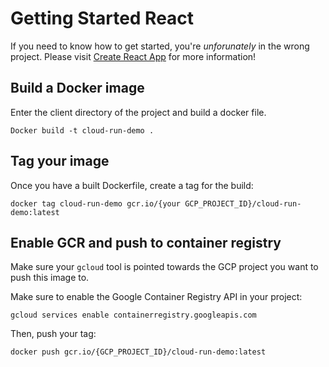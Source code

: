 # Getting Started React

If you need to know how to get started, you're _unforunately_ in the wrong project. Please visit [Create React App](https://github.com/facebook/create-react-app) for more information!

## Build a Docker image

Enter the client directory of the project and build a docker file.

```
Docker build -t cloud-run-demo .
```

## Tag your image
Once you have a built Dockerfile, create a tag for the build:

```
docker tag cloud-run-demo gcr.io/{your GCP_PROJECT_ID}/cloud-run-demo:latest
```

## Enable GCR and push to container registry
Make sure your `gcloud` tool is pointed towards the GCP project you want to push this image to. 

Make sure to enable the Google Container Registry API in your project:

```
gcloud services enable containerregistry.googleapis.com
```

Then, push your tag:

```
docker push gcr.io/{GCP_PROJECT_ID}/cloud-run-demo:latest
```